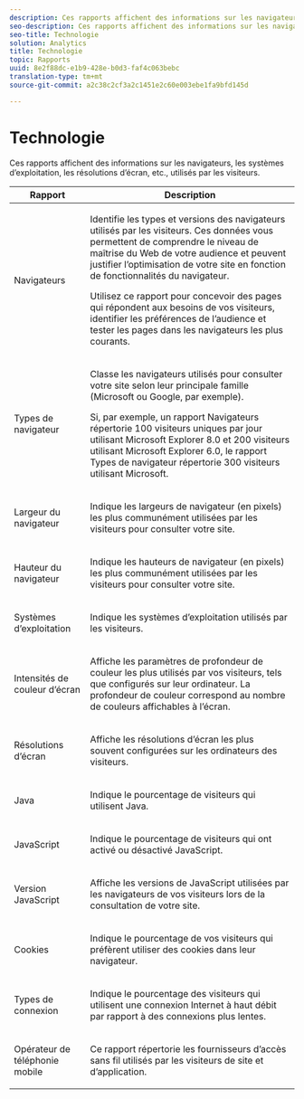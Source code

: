 ```yaml
---
description: Ces rapports affichent des informations sur les navigateurs, les systèmes d’exploitation, les résolutions d’écran, etc., utilisés par les visiteurs.
seo-description: Ces rapports affichent des informations sur les navigateurs, les systèmes d’exploitation, les résolutions d’écran, etc. utilisés par les visiteurs.
seo-title: Technologie
solution: Analytics
title: Technologie
topic: Rapports
uuid: 8e2f88dc-e1b9-428e-b0d3-faf4c063bebc
translation-type: tm+mt
source-git-commit: a2c38c2cf3a2c1451e2c60e003ebe1fa9bfd145d

---
```



# Technologie

Ces rapports affichent des informations sur les navigateurs, les systèmes d’exploitation, les résolutions d’écran, etc., utilisés par les visiteurs.

<table id="table_6B55FDDC4C484766BC3817E06551E753"> 
 <thead> 
  <tr> 
   <th colname="col1" class="entry"> Rapport </th> 
   <th colname="col2" class="entry"> Description </th> 
  </tr> 
 </thead>
 <tbody> 
  <tr> 
   <td colname="col1"> Navigateurs </td> 
   <td colname="col2"> <p> Identifie les types et versions des navigateurs utilisés par les visiteurs. Ces données vous permettent de comprendre le niveau de maîtrise du Web de votre audience et peuvent justifier l’optimisation de votre site en fonction de fonctionnalités du navigateur. </p> <p>Utilisez ce rapport pour concevoir des pages qui répondent aux besoins de vos visiteurs, identifier les préférences de l’audience et tester les pages dans les navigateurs les plus courants. </p> </td> 
  </tr> 
  <tr> 
   <td colname="col1"> Types de navigateur </td> 
   <td colname="col2"> <p> Classe les navigateurs utilisés pour consulter votre site selon leur principale famille (Microsoft ou Google, par exemple). </p> <p>Si, par exemple, un <span class="wintitle">rapport Navigateurs</span> répertorie 100 visiteurs uniques par jour utilisant Microsoft Explorer 8.0 et 200 visiteurs utilisant Microsoft Explorer 6.0, le rapport <span class="wintitle">Types de navigateur</span> répertorie 300 visiteurs utilisant Microsoft. </p> </td> 
  </tr> 
  <tr> 
   <td colname="col1"> Largeur du navigateur </td> 
   <td colname="col2"> <p> Indique les largeurs de navigateur (en pixels) les plus communément utilisées par les visiteurs pour consulter votre site. </p> </td> 
  </tr> 
  <tr> 
   <td colname="col1"> Hauteur du navigateur </td> 
   <td colname="col2"> <p> Indique les hauteurs de navigateur (en pixels) les plus communément utilisées par les visiteurs pour consulter votre site. </p> </td> 
  </tr> 
  <tr> 
   <td colname="col1"> Systèmes d’exploitation </td> 
   <td colname="col2"> <p> Indique les systèmes d’exploitation utilisés par les visiteurs. </p> </td> 
  </tr> 
  <tr> 
   <td colname="col1"> Intensités de couleur d’écran </td> 
   <td colname="col2"> <p> Affiche les paramètres de profondeur de couleur les plus utilisés par vos visiteurs, tels que configurés sur leur ordinateur. La profondeur de couleur correspond au nombre de couleurs affichables à l’écran. </p> </td> 
  </tr> 
  <tr> 
   <td colname="col1"> Résolutions d’écran </td> 
   <td colname="col2"> <p> Affiche les résolutions d’écran les plus souvent configurées sur les ordinateurs des visiteurs. </p> </td> 
  </tr> 
  <tr> 
   <td colname="col1"> Java </td> 
   <td colname="col2"> <p> Indique le pourcentage de visiteurs qui utilisent Java. </p> </td> 
  </tr> 
  <tr> 
   <td colname="col1"> JavaScript </td> 
   <td colname="col2"> <p> Indique le pourcentage de visiteurs qui ont activé ou désactivé JavaScript. </p> </td> 
  </tr> 
  <tr> 
   <td colname="col1"> Version JavaScript </td> 
   <td colname="col2"> <p> Affiche les versions de JavaScript utilisées par les navigateurs de vos visiteurs lors de la consultation de votre site. </p> </td> 
  </tr> 
  <tr> 
   <td colname="col1"> Cookies </td> 
   <td colname="col2"> <p> Indique le pourcentage de vos visiteurs qui préfèrent utiliser des cookies dans leur navigateur. </p> </td> 
  </tr> 
  <tr> 
   <td colname="col1"> Types de connexion </td> 
   <td colname="col2"> <p> Indique le pourcentage des visiteurs qui utilisent une connexion Internet à haut débit par rapport à des connexions plus lentes. </p> </td> 
  </tr> 
  <tr> 
   <td colname="col1"> Opérateur de téléphonie mobile </td> 
   <td colname="col2"> <p> Ce rapport répertorie les fournisseurs d’accès sans fil utilisés par les visiteurs de site et d’application. </p> </td> 
  </tr> 
 </tbody> 
</table>

